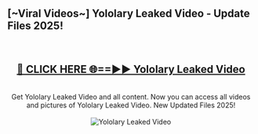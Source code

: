 <h2>[~Viral Videos~] Yololary Leaked Video - Update Files 2025!</h2>
<br>
<div align="center">
<h2><a href="https://betterlinks.top/A2PfLJ" rel="nofollow">🔴 CLICK HERE 🌐==►► Yololary Leaked Video</a></h2>
<br>
Get Yololary Leaked Video and all content. Now you can access all videos and pictures of Yololary Leaked Video. New Updated Files 2025!
<br>
<br>
<a href="https://betterlinks.top/A2PfLJ" rel="nofollow" data-target="animated-image.originalLink"><img src="https://i.ibb.co.com/WyWwxjT/player-gif2.gif" alt="Yololary Leaked Video" style="max-width: 100%; display: inline-block;" data-target="animated-image.originalImage"></a>
</div>
<br>
